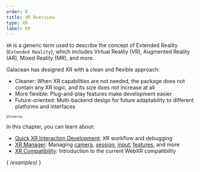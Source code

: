 ```yaml
---
order: 0
title: XR Overview
type: XR
label: XR
---
```


`XR` is a generic term used to describe the concept of Extended Reality (`Extended Reality`), which includes Virtual Reality (VR), Augmented Reality (AR), Mixed Reality (MR), and more.

Galacean has designed XR with a clean and flexible approach:

- Cleaner: When XR capabilities are not needed, the package does not contain any XR logic, and its size does not increase at all
- More flexible: Plug-and-play features make development easier
- Future-oriented: Multi-backend design for future adaptability to different platforms and interfaces

<img src="https://mdn.alipayobjects.com/huamei_yo47yq/afts/img/A*2eBJQKOZrQsAAAAAAAAAAAAADhuCAQ/original" alt="image.png" style="zoom:50%;" />

In this chapter, you can learn about:

- [Quick XR Interaction Development](/en/docs/xr-start): XR workflow and debugging
- [XR Manager](/en/docs/xr-manager): Managing [camera](/en/docs/xr-camera), [session](/en/docs/xr-session), [input](/en/docs/xr-input), [features](/en/docs/xr-features), and more
- [XR Compatibility](/en/docs/xr-compatibility): Introduction to the current WebXR compatibility

{ /*examples*/ }
